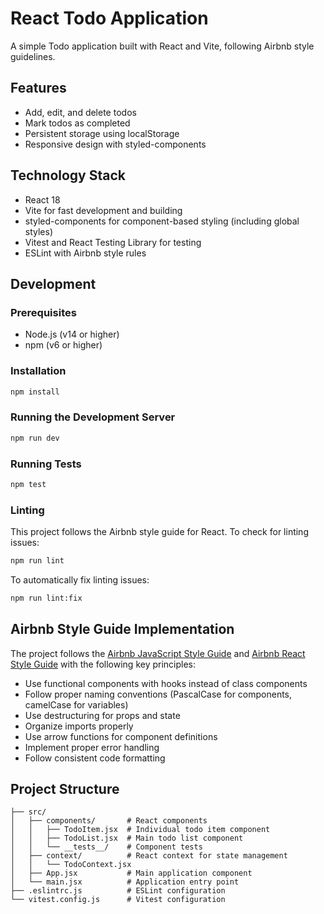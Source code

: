 # React Todo Application

A simple Todo application built with React and Vite, following Airbnb style guidelines.

## Features

- Add, edit, and delete todos
- Mark todos as completed
- Persistent storage using localStorage
- Responsive design with styled-components

## Technology Stack

- React 18
- Vite for fast development and building
- styled-components for component-based styling (including global styles)
- Vitest and React Testing Library for testing
- ESLint with Airbnb style rules

## Development

### Prerequisites

- Node.js (v14 or higher)
- npm (v6 or higher)

### Installation

```bash
npm install
```

### Running the Development Server

```bash
npm run dev
```

### Running Tests

```bash
npm test
```

### Linting

This project follows the Airbnb style guide for React. To check for linting issues:

```bash
npm run lint
```

To automatically fix linting issues:

```bash
npm run lint:fix
```

## Airbnb Style Guide Implementation

The project follows the [Airbnb JavaScript Style Guide](https://github.com/airbnb/javascript) and [Airbnb React Style Guide](https://github.com/airbnb/javascript/tree/master/react) with the following key principles:

- Use functional components with hooks instead of class components
- Follow proper naming conventions (PascalCase for components, camelCase for variables)
- Use destructuring for props and state
- Organize imports properly
- Use arrow functions for component definitions
- Implement proper error handling
- Follow consistent code formatting

## Project Structure

```
├── src/
│   ├── components/       # React components
│   │   ├── TodoItem.jsx  # Individual todo item component
│   │   ├── TodoList.jsx  # Main todo list component
│   │   └── __tests__/    # Component tests
│   ├── context/          # React context for state management
│   │   └── TodoContext.jsx
│   ├── App.jsx           # Main application component
│   └── main.jsx          # Application entry point
├── .eslintrc.js          # ESLint configuration
└── vitest.config.js      # Vitest configuration
```
